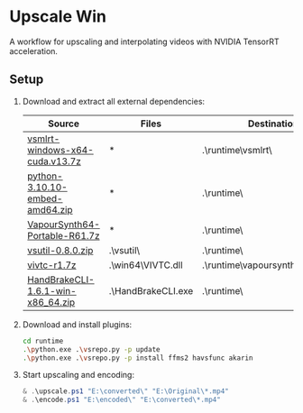 # Upscale Win

A workflow for upscaling and interpolating videos with NVIDIA TensorRT acceleration.

## Setup

1. Download and extract all external dependencies:

   | Source                                                       | Files              | Destination                      |
   | ------------------------------------------------------------ | ------------------ | -------------------------------- |
   | [vsmlrt-windows-x64-cuda.v13.7z](https://github.com/AmusementClub/vs-mlrt/releases/download/v13/vsmlrt-windows-x64-cuda.v13.7z) | \*                 | .\runtime\vsmlrt\                |
   | [python-3.10.10-embed-amd64.zip](https://www.python.org/ftp/python/3.10.10/python-3.10.10-embed-amd64.zip) | \*                 | .\runtime\                       |
   | [VapourSynth64-Portable-R61.7z](https://github.com/vapoursynth/vapoursynth/releases/download/R61/VapourSynth64-Portable-R61.7z) | \*                 | .\runtime\                       |
   | [vsutil-0.8.0.zip](https://github.com/Irrational-Encoding-Wizardry/vsutil/archive/refs/tags/0.8.0.zip) | .\vsutil\          | .\runtime\                       |
   | [vivtc-r1.7z](https://github.com/vapoursynth/vivtc/releases/download/R1/vivtc-r1.7z) | .\win64\VIVTC.dll  | .\runtime\vapoursynth64\plugins\ |
   | [HandBrakeCLI-1.6.1-win-x86_64.zip](https://github.com/HandBrake/HandBrake/releases/download/1.6.1/HandBrakeCLI-1.6.1-win-x86_64.zip) | .\HandBrakeCLI.exe | .\runtime\                       |

1. Download and install plugins:

   ```bash
   cd runtime
   .\python.exe .\vsrepo.py -p update
   .\python.exe .\vsrepo.py -p install ffms2 havsfunc akarin
   ```

1. Start upscaling and encoding:

   ```powershell
   & .\upscale.ps1 "E:\converted\" "E:\Original\*.mp4"
   & .\encode.ps1 "E:\encoded\" "E:\converted\*.mp4"
   ```
